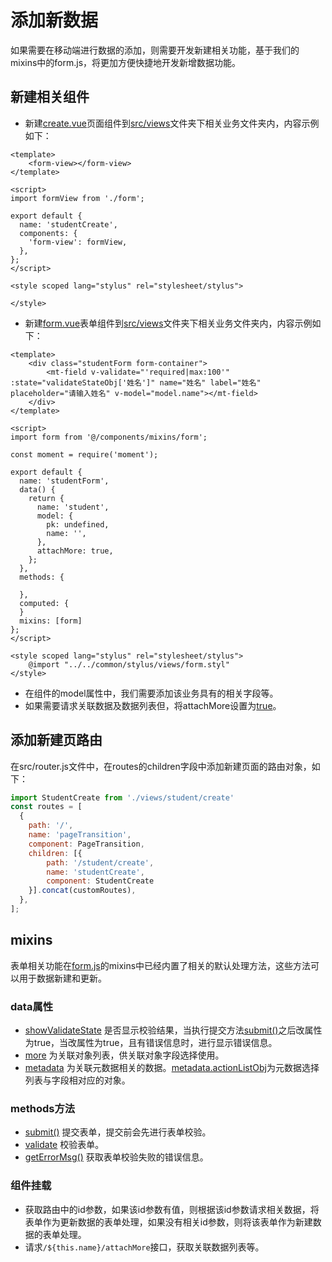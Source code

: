# 添加新数据
如果需要在移动端进行数据的添加，则需要开发新建相关功能，基于我们的mixins中的form.js，将更加方便快捷地开发新增数据功能。

## 新建相关组件
* 新建[create.vue]()页面组件到[src/views]()文件夹下相关业务文件夹内，内容示例如下：

```
<template>
    <form-view></form-view>
</template>

<script>
import formView from './form';

export default {
  name: 'studentCreate',
  components: {
    'form-view': formView,
  },
};
</script>

<style scoped lang="stylus" rel="stylesheet/stylus">

</style>

```
* 新建[form.vue]()表单组件到[src/views]()文件夹下相关业务文件夹内，内容示例如下：

```
<template>
    <div class="studentForm form-container">
        <mt-field v-validate="'required|max:100'" :state="validateStateObj['姓名']" name="姓名" label="姓名" placeholder="请输入姓名" v-model="model.name"></mt-field>
    </div>
</template>

<script>
import form from '@/components/mixins/form';

const moment = require('moment');

export default {
  name: 'studentForm',
  data() {
    return {
      name: 'student',
      model: {
        pk: undefined,
        name: '',
      },
      attachMore: true,
    };
  },
  methods: {

  },
  computed: {
  }
  mixins: [form]
};
</script>

<style scoped lang="stylus" rel="stylesheet/stylus">
    @import "../../common/stylus/views/form.styl"
</style>
```
* 在组件的model属性中，我们需要添加该业务具有的相关字段等。
* 如果需要请求关联数据及数据列表但，将attachMore设置为[true]()。

## 添加新建页路由
在src/router.js文件中，在routes的children字段中添加新建页面的路由对象，如下：

```javascript
import StudentCreate from './views/student/create'
const routes = [
  {
    path: '/',
    name: 'pageTransition',
    component: PageTransition,
    children: [{
        path: '/student/create',
        name: 'studentCreate',
        component: StudentCreate
    }].concat(customRoutes),
  },
];
```

## mixins
表单相关功能在[form.js]()的mixins中已经内置了相关的默认处理方法，这些方法可以用于数据新建和更新。

### data属性
* [showValidateState]() 是否显示校验结果，当执行提交方法[submit()]()之后改属性为true，当改属性为true，且有错误信息时，进行显示错误信息。
* [more]() 为关联对象列表，供关联对象字段选择使用。
* [metadata]() 为关联元数据相关的数据。[metadata.actionListObj]()为元数据选择列表与字段相对应的对象。

### methods方法
* [submit()]() 提交表单，提交前会先进行表单校验。
* [validate]() 校验表单。
* [getErrorMsg()]() 获取表单校验失败的错误信息。

### 组件挂载
* 获取路由中的id参数，如果该id参数有值，则根据该id参数请求相关数据，将表单作为更新数据的表单处理，如果没有相关id参数，则将该表单作为新建数据的表单处理。
* 请求`/${this.name}/attachMore`接口，获取关联数据列表等。
